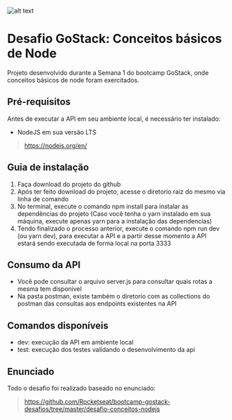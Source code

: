 ![alt text](https://www.google.com/search?q=gostack&sxsrf=ALeKk00c90b-oVlmxINVGcZvGKWinGz-BA:1592754983792&source=lnms&tbm=isch&sa=X&ved=2ahUKEwjWs5fYopPqAhV6CrkGHXo6D14Q_AUoA3oECAwQBQ&biw=1920&bih=969#imgrc=S-Ke-YOU5Hyz8M)

# Desafio GoStack: Conceitos básicos de Node
Projeto desenvolvido durante a Semana 1 do bootcamp GoStack, onde conceitos básicos de node foram exercitados. 

## Pré-requisitos
Antes de executar a API em seu ambiente local, é necessário ter instalado:

- NodeJS em sua versão LTS
> https://nodejs.org/en/

## Guia de instalação
1. Faça download do projeto do github
2. Após ter feito download do projeto, acesse o diretorio raiz do mesmo via linha de comando
3. No terminal, execute o comando npm install para instalar as dependências do projeto (Caso você tenha o yarn instalado em sua máquina, execute apenas yarn para a instalação das dependencias)
4. Tendo finalizado o processo anterior, execute o comando npm run dev (ou yarn dev), para executar a API e a partir desse momento a API estará sendo executada de forma local na porta 3333

## Consumo da API
* Você pode consultar o arquivo server.js para consultar quais rotas a mesma tem disponivel
* Na pasta postman, existe também o diretorio com as collections do postman das consultas aos endpoints existentes na API 

## Comandos disponíveis
* dev: execução da API em ambiente local
* test: execução dos testes validando o desenvolvimento da api

## Enunciado
Todo o desafio foi realizado baseado no enunciado: 
> https://github.com/Rocketseat/bootcamp-gostack-desafios/tree/master/desafio-conceitos-nodejs